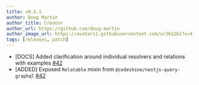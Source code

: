 ```yaml
---
title: v0.5.1
author: Doug Martin
author_title: Creator
author_url: https://github.com/doug-martin
author_image_url: https://avatars1.githubusercontent.com/u/361261?v=4
tags: [releases, patch]
---
```


- [DOCS] Added clarification around individual resolvers and relations with examples [#42](https://github.com/doug-martin/nestjs-query/issues/42)
- [ADDED] Exposed `Relatable` mixin from `@codeshine/nestjs-query-graphql` [#42](https://github.com/doug-martin/nestjs-query/issues/42)

